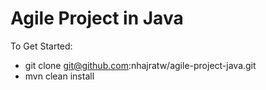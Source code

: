 Agile Project in Java
=====================

To Get Started:
* git clone git@github.com:nhajratw/agile-project-java.git
* mvn clean install


